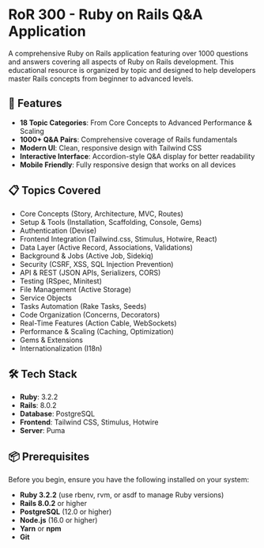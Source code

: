 # RoR 300 - Ruby on Rails Q&A Application

A comprehensive Ruby on Rails application featuring over 1000 questions and answers covering all aspects of Ruby on Rails development. This educational resource is organized by topic and designed to help developers master Rails concepts from beginner to advanced levels.

## 🚀 Features

- **18 Topic Categories**: From Core Concepts to Advanced Performance & Scaling
- **1000+ Q&A Pairs**: Comprehensive coverage of Rails fundamentals
- **Modern UI**: Clean, responsive design with Tailwind CSS
- **Interactive Interface**: Accordion-style Q&A display for better readability
- **Mobile Friendly**: Fully responsive design that works on all devices

## 📋 Topics Covered

- Core Concepts (Story, Architecture, MVC, Routes)
- Setup & Tools (Installation, Scaffolding, Console, Gems)
- Authentication (Devise)
- Frontend Integration (Tailwind.css, Stimulus, Hotwire, React)
- Data Layer (Active Record, Associations, Validations)
- Background & Jobs (Active Job, Sidekiq)
- Security (CSRF, XSS, SQL Injection Prevention)
- API & REST (JSON APIs, Serializers, CORS)
- Testing (RSpec, Minitest)
- File Management (Active Storage)
- Service Objects
- Tasks Automation (Rake Tasks, Seeds)
- Code Organization (Concerns, Decorators)
- Real-Time Features (Action Cable, WebSockets)
- Performance & Scaling (Caching, Optimization)
- Gems & Extensions
- Internationalization (I18n)

## 🛠 Tech Stack

- **Ruby**: 3.2.2
- **Rails**: 8.0.2
- **Database**: PostgreSQL
- **Frontend**: Tailwind CSS, Stimulus, Hotwire
- **Server**: Puma

## 📦 Prerequisites

Before you begin, ensure you have the following installed on your system:

- **Ruby 3.2.2** (use rbenv, rvm, or asdf to manage Ruby versions)
- **Rails 8.0.2** or higher
- **PostgreSQL** (12.0 or higher)
- **Node.js** (16.0 or higher)
- **Yarn** or **npm**
- **Git**
